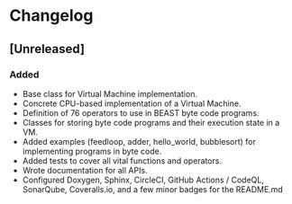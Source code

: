 # Changelog

## [Unreleased]

### Added

- Base class for Virtual Machine implementation.
- Concrete CPU-based implementation of a Virtual Machine.
- Definition of 76 operators to use in BEAST byte code programs.
- Classes for storing byte code programs and their execution state in a VM.
- Added examples (feedloop, adder, hello_world, bubblesort) for implementing
  programs in byte code.
- Added tests to cover all vital functions and operators.
- Wrote documentation for all APIs.
- Configured Doxygen, Sphinx, CircleCI, GitHub Actions / CodeQL, SonarQube,
  Coveralls.io, and a few minor badges for the README.md
